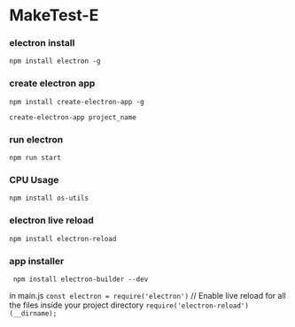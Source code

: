 # MakeTest-E
### electron install
```npm install electron -g```

### create electron app
```npm install create-electron-app -g```

```create-electron-app project_name```

### run electron
```npm run start```

### CPU Usage
```npm install os-utils```

### electron live reload
```npm install electron-reload```

### app installer
``` npm install electron-builder --dev```

in main.js 
```const electron = require('electron')```
// Enable live reload for all the files inside your project directory
```require('electron-reload')(__dirname); ```